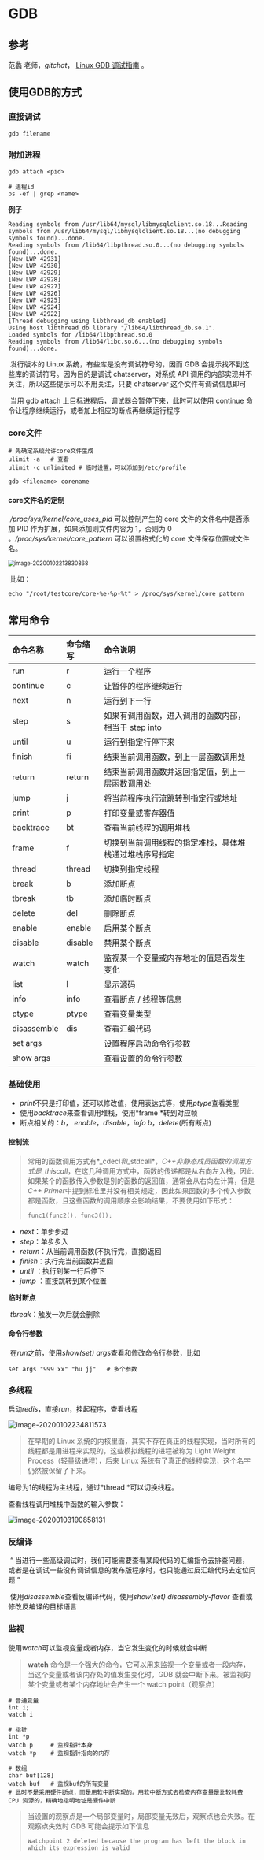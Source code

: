 # GDB

## 参考

 范蠡 老师，*gitchat*， [Linux GDB 调试指南](https://gitbook.cn/gitchat/column/5c0e149eedba1b683458fd5f) 。

## 使用GDB的方式

### 直接调试

```shell
gdb filename
```

### 附加进程

```shell
gdb attach <pid>

# 进程id
ps -ef | grep <name>
```

**例子**

```shell
Reading symbols from /usr/lib64/mysql/libmysqlclient.so.18...Reading symbols from /usr/lib64/mysql/libmysqlclient.so.18...(no debugging symbols found)...done.
Reading symbols from /lib64/libpthread.so.0...(no debugging symbols found)...done.
[New LWP 42931]
[New LWP 42930]
[New LWP 42929]
[New LWP 42928]
[New LWP 42927]
[New LWP 42926]
[New LWP 42925]
[New LWP 42924]
[New LWP 42922]
[Thread debugging using libthread_db enabled]
Using host libthread_db library "/lib64/libthread_db.so.1".
Loaded symbols for /lib64/libpthread.so.0
Reading symbols from /lib64/libc.so.6...(no debugging symbols found)...done.
```

​	发行版本的 Linux 系统，有些库是没有调试符号的，因而 GDB 会提示找不到这些库的调试符号。因为目的是调试 chatserver，对系统 API 调用的内部实现并不关注，所以这些提示可以不用关注，只要 chatserver 这个文件有调试信息即可 

​	 当用 gdb attach 上目标进程后，调试器会暂停下来，此时可以使用 continue 命令让程序继续运行，或者加上相应的断点再继续运行程序 

### core文件

```shell
# 先确定系统允许core文件生成
ulimit -a	# 查看
ulimit -c unlimited # 临时设置，可以添加到/etc/profile

gdb <filename> corename
```

#### core文件名的定制

​	*/proc/sys/kernel/core_uses_pid* 可以控制产生的 core 文件的文件名中是否添加 PID 作为扩展，如果添加则文件内容为 1，否则为 0 。*/proc/sys/kernel/core_pattern* 可以设置格式化的 core 文件保存位置或文件名。

<img src="gdb.assets/image-20200102213830868.png" alt="image-20200102213830868" style="zoom:80%;" />

​	比如：

```shell
echo "/root/testcore/core-%e-%p-%t" > /proc/sys/kernel/core_pattern
```

## 常用命令

| 命令名称    | 命令缩写 | **命令说明**                                           |
| :---------- | :------- | :----------------------------------------------------- |
| run         | r        | 运行一个程序                                           |
| continue    | c        | 让暂停的程序继续运行                                   |
| next        | n        | 运行到下一行                                           |
| step        | s        | 如果有调用函数，进入调用的函数内部，相当于 step into   |
| until       | u        | 运行到指定行停下来                                     |
| finish      | fi       | 结束当前调用函数，到上一层函数调用处                   |
| return      | return   | 结束当前调用函数并返回指定值，到上一层函数调用处       |
| jump        | j        | 将当前程序执行流跳转到指定行或地址                     |
| print       | p        | 打印变量或寄存器值                                     |
| backtrace   | bt       | 查看当前线程的调用堆栈                                 |
| frame       | f        | 切换到当前调用线程的指定堆栈，具体堆栈通过堆栈序号指定 |
| thread      | thread   | 切换到指定线程                                         |
| break       | b        | 添加断点                                               |
| tbreak      | tb       | 添加临时断点                                           |
| delete      | del      | 删除断点                                               |
| enable      | enable   | 启用某个断点                                           |
| disable     | disable  | 禁用某个断点                                           |
| watch       | watch    | 监视某一个变量或内存地址的值是否发生变化               |
| list        | l        | 显示源码                                               |
| info        | info     | 查看断点 / 线程等信息                                  |
| ptype       | ptype    | 查看变量类型                                           |
| disassemble | dis      | 查看汇编代码                                           |
| set args    |          | 设置程序启动命令行参数                                 |
| show args   |          | 查看设置的命令行参数                                   |

### 基础使用

- *print*不只是打印值，还可以修改值，使用表达式等，使用*ptype*查看类型
- 使用*backtrace*来查看调用堆栈，使用*frame <idx>*转到对应帧
- 断点相关的：*b*， *enable*，*disable*，*info b*，*delete*(所有断点)

#### 控制流

> 常用的函数调用方式有*_cdecl*和*_stdcall*，*C++*非静态成员函数的调用方式是*_thiscall*，在这几种调用方式中，函数的传递都是从右向左入栈，因此如果某个的函数传入参数是别的函数的返回值，通常会从右向左计算，但是*C++ Primer*中提到标准里并没有相关规定，因此如果函数的多个传入参数都是函数，且这些函数的调用顺序会影响结果，不要使用如下形式：
>
> ```C++
> func1(func2(), func3());
> ```
>
> 

- *next*：单步步过
- *step*：单步步入
- *return*：从当前调用函数(不执行完，直接)返回
- *finish*：执行完当前函数并返回
- *until <line>*：执行到某一行后停下
- *jump <line>*：直接跳转到某个位置

**临时断点**

​	*tbreak*：触发一次后就会删除

#### 命令行参数

​	在*run*之前，使用*show(set) args*查看和修改命令行参数，比如

```shell
set args "999 xx" "hu jj"	# 多个参数
```



### 多线程

启动*redis*，直接*run*，挂起程序，查看线程

![image-20200102234811573](gdb.assets/image-20200102234811573.png)

>  在早期的 Linux 系统的内核里面，其实不存在真正的线程实现，当时所有的线程都是用进程来实现的，这些模拟线程的进程被称为 Light Weight Process（轻量级进程），后来 Linux 系统有了真正的线程实现，这个名字仍然被保留了下来。 

编号为1的线程为主线程，通过*thread <Id>*可以切换线程。

查看线程调用堆栈中函数的输入参数：

![image-20200103190858131](gdb.assets/image-20200103190858131.png)

### 反编译

​	“ 当进行一些高级调试时，我们可能需要查看某段代码的汇编指令去排查问题，或者是在调试一些没有调试信息的发布版程序时，也只能通过反汇编代码去定位问题 ”

​	使用*disassemble*查看反编译代码，使用*show(set) disassembly-flavor* 查看或修改反编译的目标语言

### 监视

​	使用*watch*可以监视变量或者内存，当它发生变化的时候就会中断

>  **watch** 命令是一个强大的命令，它可以用来监视一个变量或者一段内存，当这个变量或者该内存处的值发生变化时，GDB 就会中断下来。被监视的某个变量或者某个内存地址会产生一个 watch point（观察点） 

```shell
# 普通变量
int i;
watch i

# 指针
int *p
watch p		# 监视指针本身
watch *p	# 监视指针指向的内存

# 数组
char buf[128]
watch buf	# 监视buf的所有变量
# 此时不是采用硬件断点，而是用软中断实现的。用软中断方式去检查内存变量是比较耗费 CPU 资源的，精确地指明地址是硬件中断
```

>  当设置的观察点是一个局部变量时，局部变量无效后，观察点也会失效。在观察点失效时 GDB 可能会提示如下信息 
>
> ```shell
> Watchpoint 2 deleted because the program has left the block in which its expression is valid
> ```


